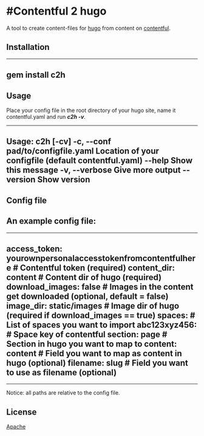 #Contentful 2 hugo
=================
A tool to create content-files for [hugo](https://gohugo.io) from content on [contentful](https://www.contentful.com).

## Installation

---
gem install c2h
---

## Usage

Place your config file in the root directory of your hugo site, name it contentful.yaml and run ***c2h -v***.


---
Usage: c2h [-cv]
    -c, --conf pad/to/configfile.yaml     Location of your configfile
                                     (default contentful.yaml)
        --help                       Show this message
    -v, --verbose                    Give more output
        --version                    Show version
---

## Config file

An example config file:
---
---
access_token: yourownpersonalaccesstokenfromcontentfulhere # Contentful token  (required)
content_dir: content  # Content dir of hugo (required)
download_images: false # Images in the content get downloaded (optional, default = false)
image_dir: static/images  # Image dir of hugo (required if download_images == true)
spaces:               # List of spaces you want to import
  abc123xyz456:       # Space key of contentful
    section: page	# Section in hugo you want to map to
    content: content  # Field you want to map as content in hugo (optional)
    filename: slug    # Field you want to use as filename (optional)
---
---
Notice: all paths are relative to the config file.

## License
[Apache](http://opensource.org/licenses/Apache-2.0)
